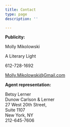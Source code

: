```yaml
---
title: Contact
type: page
description: ''

---
```

**Publicity:**

Molly Mikolowski

A Literary Light

612-728-1692

Molly.Mikolowski@Gmail.com

**Agent representation:**

Betsy Lerner  
Dunow Carlson & Lerner  
27 West 20th Street,  
Suite 1107  
New York, NY  
212-645-7606
